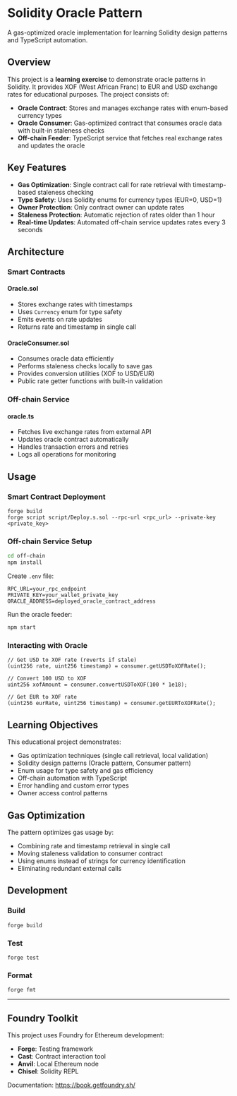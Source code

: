 # Solidity Oracle Pattern

A gas-optimized oracle implementation for learning Solidity design patterns and TypeScript automation.

## Overview

This project is a **learning exercise** to demonstrate oracle patterns in Solidity. It provides XOF (West African Franc) to EUR and USD exchange rates for educational purposes. The project consists of:

- **Oracle Contract**: Stores and manages exchange rates with enum-based currency types
- **Oracle Consumer**: Gas-optimized contract that consumes oracle data with built-in staleness checks
- **Off-chain Feeder**: TypeScript service that fetches real exchange rates and updates the oracle

## Key Features

- **Gas Optimization**: Single contract call for rate retrieval with timestamp-based staleness checking
- **Type Safety**: Uses Solidity enums for currency types (EUR=0, USD=1)
- **Owner Protection**: Only contract owner can update rates
- **Staleness Protection**: Automatic rejection of rates older than 1 hour
- **Real-time Updates**: Automated off-chain service updates rates every 3 seconds

## Architecture

### Smart Contracts

#### Oracle.sol
- Stores exchange rates with timestamps
- Uses `Currency` enum for type safety
- Emits events on rate updates
- Returns rate and timestamp in single call

#### OracleConsumer.sol  
- Consumes oracle data efficiently
- Performs staleness checks locally to save gas
- Provides conversion utilities (XOF to USD/EUR)
- Public rate getter functions with built-in validation

### Off-chain Service

#### oracle.ts
- Fetches live exchange rates from external API
- Updates oracle contract automatically
- Handles transaction errors and retries
- Logs all operations for monitoring

## Usage

### Smart Contract Deployment

```shell
forge build
forge script script/Deploy.s.sol --rpc-url <rpc_url> --private-key <private_key>
```

### Off-chain Service Setup

```bash
cd off-chain
npm install
```

Create `.env` file:
```
RPC_URL=your_rpc_endpoint
PRIVATE_KEY=your_wallet_private_key  
ORACLE_ADDRESS=deployed_oracle_contract_address
```

Run the oracle feeder:
```bash
npm start
```

### Interacting with Oracle

```solidity
// Get USD to XOF rate (reverts if stale)
(uint256 rate, uint256 timestamp) = consumer.getUSDToXOFRate();

// Convert 100 USD to XOF
uint256 xofAmount = consumer.convertUSDToXOF(100 * 1e18);

// Get EUR to XOF rate
(uint256 eurRate, uint256 timestamp) = consumer.getEURToXOFRate();
```

## Learning Objectives

This educational project demonstrates:
- Gas optimization techniques (single call retrieval, local validation)
- Solidity design patterns (Oracle pattern, Consumer pattern)
- Enum usage for type safety and gas efficiency
- Off-chain automation with TypeScript
- Error handling and custom error types
- Owner access control patterns

## Gas Optimization

The pattern optimizes gas usage by:
- Combining rate and timestamp retrieval in single call
- Moving staleness validation to consumer contract
- Using enums instead of strings for currency identification
- Eliminating redundant external calls

## Development

### Build
```shell
forge build
```

### Test
```shell
forge test
```

### Format
```shell
forge fmt
```

---

## Foundry Toolkit

This project uses Foundry for Ethereum development:

- **Forge**: Testing framework
- **Cast**: Contract interaction tool  
- **Anvil**: Local Ethereum node
- **Chisel**: Solidity REPL

Documentation: https://book.getfoundry.sh/